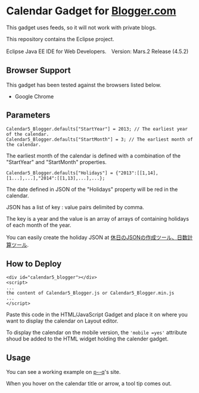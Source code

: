 # Calendar Gadget for [Blogger.com ](https://www.blogger.com/about/?r=1-null_user)

This gadget uses feeds, so it will not work with private blogs.

This repository contains the Eclipse project.

Eclipse Java EE IDE for Web Developers.　Version: Mars.2 Release (4.5.2)

## Browser Support

This gadget has been tested against the browsers listed below.

* Google Chrome

## Parameters
```
Calendar5_Blogger.defaults["StartYear"] = 2013; // The earliest year of the calendar.
Calendar5_Blogger.defaults["StartMonth"] = 3; // The earliest month of the calendar.
```
The earliest month of the calendar  is defined with a combination of the "StartYear" and "StartMonth" properties.

```
Calendar5_Blogger.defaults["Holidays"] = {"2013":[[1,14],[1...],...],"2014":[[1,13],...],...};
```

The date defined in JSON of the "Holidays" property will be red in the calendar.

JSON has a list of key :  value pairs delimited by comma.

The key is a year and the value is an array of arrays of containing holidays of each month of the year.

You can easily create the holiday JSON at  [休日のJSONの作成ツール、日数計算ツール](https://p--q.blogspot.jp/2017/01/json.html).

## How to Deploy

```
<div id="calendar5_blogger"></div>
<script>
...
the content of Calendar5_Blogger.js or Calendar5_Blogger.min.js
...
</script>
```

Paste this code in the HTML/JavaScript Gadget and place it on where you want to display the calendar on Layout editor.

To display the calendar on the mobile version,  the `'mobile =yes'` attribute shoud be added to the HTML widget holding the calender gadget.

## Usage

You can see a working example on [p--q](https://p--q.blogspot.jp/)'s site.

When you hover on the calendar title or arrow, a tool tip comes out.
